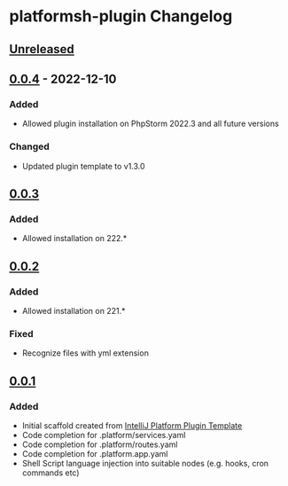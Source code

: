 <!-- Keep a Changelog guide -> https://keepachangelog.com -->

# platformsh-plugin Changelog

## [Unreleased]

## [0.0.4] - 2022-12-10

### Added
- Allowed plugin installation on PhpStorm 2022.3 and all future versions

### Changed
- Updated plugin template to v1.3.0

## [0.0.3]

### Added
- Allowed installation on 222.*

## [0.0.2]

### Added
- Allowed installation on 221.*

### Fixed
- Recognize files with yml extension

## [0.0.1]

### Added
- Initial scaffold created from [IntelliJ Platform Plugin Template](https://github.com/JetBrains/intellij-platform-plugin-template)
- Code completion for .platform/services.yaml
- Code completion for .platform/routes.yaml
- Code completion for .platform.app.yaml
- Shell Script language injection into suitable nodes (e.g. hooks, cron commands etc)

[Unreleased]: https://github.com/adamwojs/platformsh-plugin.git/compare/v0.0.4...HEAD
[0.0.4]: https://github.com/adamwojs/platformsh-plugin.git/compare/v0.0.3...v0.0.4
[0.0.3]: https://github.com/adamwojs/platformsh-plugin.git/compare/v0.0.2...v0.0.3
[0.0.2]: https://github.com/adamwojs/platformsh-plugin.git/compare/v0.0.1...v0.0.2
[0.0.1]: https://github.com/adamwojs/platformsh-plugin.git/commits/v0.0.1
